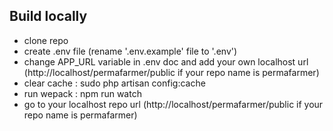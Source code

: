 ## Build locally
- clone repo
- create .env file (rename '.env.example' file to '.env')
- change APP_URL variable in .env doc and add your own localhost url (http://localhost/permafarmer/public if your repo name is permafarmer)
- clear cache : sudo php artisan config:cache
- run wepack : npm run watch
- go to your localhost repo url (http://localhost/permafarmer/public if your repo name is permafarmer)
